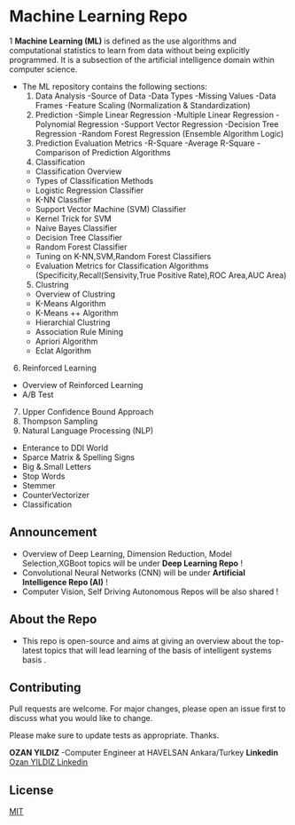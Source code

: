 
# Machine Learning Repo

1 **Machine Learning (ML)** is defined as the use algorithms and computational statistics to learn from data without being explicitly programmed. It is a subsection of the artificial intelligence domain within computer science.
- The ML repository contains the following sections:
  1. Data Analysis
   -Source of Data
   -Data Types
   -Missing Values
   -Data Frames
   -Feature Scaling (Normalization & Standardization)
  2. Prediction
   -Simple Linear Regression
   -Multiple Linear Regression
   -Polynomial Regression
   -Support Vector Regression
   -Decision Tree Regression
   -Random Forest Regression (Ensemble Algorithm Logic)
  3. Prediction Evaluation Metrics
   -R-Square
   -Average R-Square
   -Comparison of Prediction Algorithms
  4. Classification
   - Classification Overview
   - Types of Classification Methods
   - Logistic Regression Classifier
   - K-NN Classifier
   - Support Vector Machine (SVM) Classifier
   - Kernel Trick for SVM
   - Naive Bayes Classifier
   - Decision Tree Classifier
   - Random Forest Classifier
   - Tuning on K-NN,SVM,Random Forest Classifiers
   - Evaluation Metrics for Classification Algorithms (Specificity,Recall(Sensivity,True Positive Rate),ROC Area,AUC Area)
  5. Clustring
  - Overview of Clustring
  - K-Means Algorithm
  - K-Means ++ Algorithm
  - Hierarchial Clustring
  - Association Rule Mining
  - Apriori Algorithm
  - Eclat Algorithm
 6. Reinforced Learning
  - Overview of Reinforced Learning
  - A/B Test
 7. Upper Confidence Bound Approach
 8. Thompson Sampling
 9. Natural Language Processing (NLP)
  - Enterance to DDI World
  - Sparce Matrix & Spelling Signs
  - Big &.Small Letters
  - Stop Words
  - Stemmer
  - CounterVectorizer
  - Classification
  

## Announcement
- Overview of Deep Learning, Dimension Reduction, Model Selection,XGBoot topics will be under **Deep Learning Repo** !
- Convolutional Neural Networks (CNN) will be under **Artificial Intelligence Repo (AI)** !
- Computer Vision, Self Driving Autonomous Repos will be also shared !

## About the Repo
- This repo is open-source and aims at giving an overview about the top-latest topics that will lead learning of the basis of intelligent systems basis .

## Contributing
Pull requests are welcome. For major changes, please open an issue first to discuss what you would like to change.

Please make sure to update tests as appropriate. Thanks.

**OZAN YILDIZ**
-Computer Engineer at HAVELSAN Ankara/Turkey 
**Linkedin**
[Ozan YILDIZ Linkedin](https://www.linkedin.com/in/ozan-yildiz-b8137a173/)

## License
[MIT](https://choosealicense.com/licenses/mit/)
